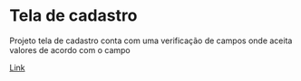 # Tela de cadastro

Projeto tela de cadastro conta com uma verificação de campos onde aceita valores de acordo com o campo

<a href="https://tela-de-cadastro-js.netlify.app" target="_blank">Link</a>
